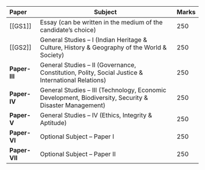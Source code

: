 
| **Paper**     | **Subject**                                                                                            | **Marks** |
| :------------ | ------------------------------------------------------------------------------------------------------ | --------- |
| [[GS1]]       | Essay (can be written in the medium of the candidate’s choice)                                         | 250       |
| [[GS2]]       | General Studies – I (Indian Heritage & Culture, History & Geography of the World & Society)            | 250       |
| **Paper-III** | General Studies – II (Governance, Constitution, Polity, Social Justice & International Relations)      | 250       |
| **Paper-IV**  | General Studies – III (Technology, Economic Development, Biodiversity, Security & Disaster Management) | 250       |
| **Paper-V**   | General Studies – IV (Ethics, Integrity & Aptitude)                                                    | 250       |
| **Paper-VI**  | Optional Subject – Paper I                                                                             | 250       |
| **Paper-VII** | Optional Subject – Paper II                                                                            | 250       |
